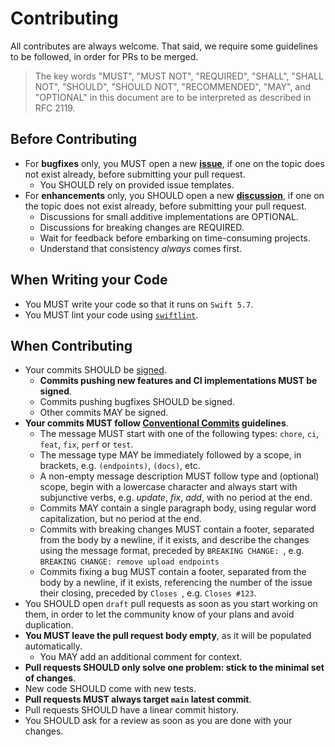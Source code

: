 # Contributing

All contributes are always welcome.
That said, we require some guidelines to be followed, in order for PRs to be merged.

> The key words "MUST", "MUST NOT", "REQUIRED", "SHALL", "SHALL
> NOT", "SHOULD", "SHOULD NOT", "RECOMMENDED",  "MAY", and
> "OPTIONAL" in this document are to be interpreted as described in
> RFC 2119.

## Before Contributing

- For **bugfixes** only, you MUST open a new [**issue**](https://github.com/sbertix/SwiftenAI/issues), if one on the topic does not exist already, before submitting your pull request.
   - You SHOULD rely on provided issue templates.
- For **enhancements** only, you SHOULD open a new [**discussion**](https://github.com/sbertix/SwiftenAI/discussions), if one on the topic does not exist already, before submitting your pull request.
   - Discussions for small additive implementations are OPTIONAL.
   - Discussions for breaking changes are REQUIRED.
   - Wait for feedback before embarking on time-consuming projects.
   - Understand that consistency _always_ comes first.

## When Writing your Code

- You MUST write your code so that it runs on `Swift 5.7`.
- You MUST lint your code using [`swiftlint`](https://github.com/realm/SwiftLint).

## When Contributing

- Your commits SHOULD be [signed](https://docs.github.com/en/github/authenticating-to-github/managing-commit-signature-verification/signing-commits).
   - **Commits pushing new features and CI implementations MUST be signed**.
   - Commits pushing bugfixes SHOULD be signed.
   - Other commits MAY be signed.
- **Your commits MUST follow [Conventional Commits](https://www.conventionalcommits.org/en/v1.0.0-beta.2/) guidelines**.
   - The message MUST start with one of the following types: `chore`, `ci`, `feat`, `fix`, `perf` or `test`.
   - The message type MAY be immediately followed by a scope, in brackets, e.g. `(endpoints)`, `(docs)`, etc.
   - A non-empty message description MUST follow type and (optional) scope, begin with a lowercase character and always start with subjunctive verbs, e.g. _update_, _fix_, _add_, with no period at the end.
   - Commits MAY contain a single paragraph body, using regular word capitalization, but no period at the end.
   - Commits with breaking changes MUST contain a footer, separated from the body by a newline, if it exists, and describe the changes using the message format, preceded by `BREAKING CHANGE: `, e.g. `BREAKING CHANGE: remove upload endpoints`
   - Commits fixing a bug MUST contain a footer, separated from the body by a newline, if it exists, referencing the number of the issue their closing, preceded by `Closes `, e.g. `Closes #123`.
- You SHOULD open `draft` pull requests as soon as you start working on them, in order to let the community know of your plans and avoid duplication.
- **You MUST leave the pull request body empty**, as it will be populated automatically.
   - You MAY add an additional comment for context.
- **Pull requests SHOULD only solve one problem: stick to the minimal set of changes**.
- New code SHOULD come with new tests.
- **Pull requests MUST always target `main` latest commit**.
- Pull requests SHOULD have a linear commit history.
- You SHOULD ask for a review as soon as you are done with your changes.
